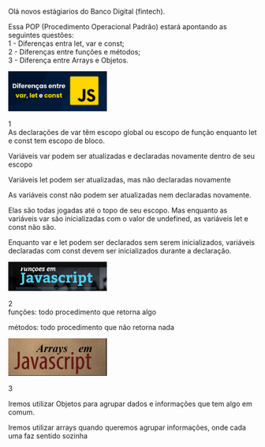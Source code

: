 Olá novos estágiarios do Banco Digital (fintech).

Essa POP (Procedimento Operacional Padrão) estará apontando as seguintes questões:<br>
1 - Diferenças entra let, var e const;<br>
2 - Diferenças entre funções e métodos;<br>
3 - Diferença entre Arrays e Objetos. 

<a href="1"><img src="img/Screenshot_1.png" alt="Logo NDTV" width=200></a>

1<br>
As declarações de var têm escopo global ou escopo de função enquanto let e const tem escopo de bloco.

Variáveis var podem ser atualizadas e declaradas novamente dentro de seu escopo

Variáveis let podem ser atualizadas, mas não declaradas novamente

As variáveis const não podem ser atualizadas nem declaradas novamente.

Elas são todas jogadas até o topo de seu escopo. Mas enquanto as variáveis var são inicializadas com o valor de undefined, as variáveis let e const não são.

Enquanto var e let podem ser declarados sem serem inicializados, variáveis declaradas com const devem ser inicializados durante a declaração.


<a href="1"><img src="img/Screenshot_2.png" alt="Logo NDTV" width=200></a>

2<br>
funções: todo procedimento que retorna algo

métodos: todo procedimento que não retorna nada

<a href="1"><img src="img/Screenshot_3.png" alt="Logo NDTV" width=200></a>

3<br>

 Iremos utilizar Objetos para agrupar dados e informações que tem algo em comum.

 Iremos utilizar arrays quando queremos agrupar informações, onde cada uma faz sentido sozinha





